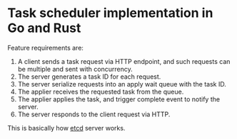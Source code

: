 
# Task scheduler implementation in Go and Rust

Feature requirements are:

1. A client sends a task request via HTTP endpoint, and such requests can be multiple and sent with concurrency.
2. The server generates a task ID for each request.
3. The server serialize requests into an apply wait queue with the task ID.
4. The applier receives the requested task from the queue.
5. The applier applies the task, and trigger complete event to notify the server.
6. The server responds to the client request via HTTP.

This is basically how [etcd](https://github.com/etcd-io/etcd) server works.

